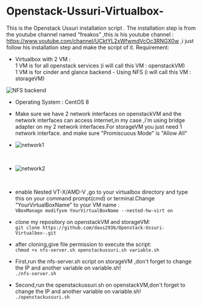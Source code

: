 # Openstack-Ussuri-Virtualbox-

This is the Openstack Ussuri installation script . The installation step is from the youtube channel named “freakos” ,this is his youtube channel : https://www.youtube.com/channel/UCktYL2xWfwmdVcOc3RNGX0w ,i just follow his installation step and make the script of it.
Requirement: <br />
- Virtualbox with 2 VM : <br />
1 VM is for all openstack services (i will call this VM : openstackVM) <br />
1 VM is for cinder and glance backend - Using NFS (i will call this VM : storageVM) <br />

![NFS backend](https://user-images.githubusercontent.com/55316038/110206473-71970a80-7eb0-11eb-81d9-849714a1da74.PNG) <br />

- Operating System : CentOS 8 <br />

- Make sure we have 2 network interfaces on openstackVM and the network interfaces can access internet,in my case ,i'm using bridge adapter on my 2 network interfaces.For storageVM you just need 1 network interface.
and make sure "Promiscuous Mode" is "Allow All"<br />
- ![network1](https://user-images.githubusercontent.com/55316038/110206769-5200e180-7eb2-11eb-882c-6b06768f7bcc.PNG)<br />
<br />

- ![network2](https://user-images.githubusercontent.com/55316038/110207509-81b1e880-7eb6-11eb-9945-2f8a7ad2bcbc.PNG)<br />
<br />

- enable Nested VT-X/AMD-V ,go to your virtualbox directory and type this on your command prompt(cmd) or terminal.Change "YourVirtualBoxName" to your VM name : <br />
`VBoxManage modifyvm YourVirtualBoxName --nested-hw-virt on` <br />

- clone my repository on openstackVM and storageVM: <br />
`git clone https://github.com/daus2936/Openstack-Ussuri-Virtualbox-.git` <br />

- after cloning,give file permission to execute the script: <br />
`chmod +x nfs-server.sh openstackussuri.sh variable.sh` <br />

- First,run the nfs-server.sh script on storageVM ,don't forget to change the IP and another variable on variable.sh! <br />
`./nfs-server.sh` <br />

- Second,run the openstackussuri.sh on openstackVM,don't forget to change the IP and another variable on variable.sh! <br />
`./openstackussuri.sh` <br />
